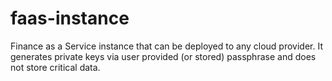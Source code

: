 faas-instance
=============

Finance as a Service instance that can be deployed to any cloud provider. It generates private keys via user provided (or stored) passphrase and does not store critical data.
